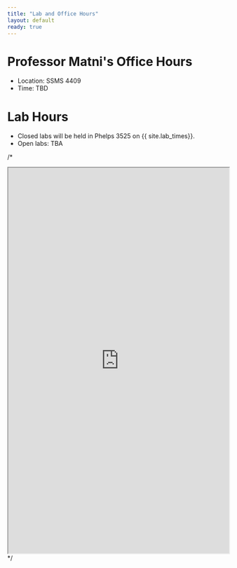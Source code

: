 ```yaml
---
title: "Lab and Office Hours"
layout: default
ready: true
---
```


# Professor Matni's Office Hours

* Location: SSMS 4409
* Time: TBD


# Lab Hours

* Closed labs will be held in Phelps 3525 on {{ site.lab_times}}.
* Open labs: TBA

<style>
iframe { width: 100%;height:880px; overflow: scroll; }  
</style>

 
/*
<iframe src="https://docs.google.com/spreadsheets/d/e/2PACX-1vSg2XGFCZeRuZrWDMZcCpTT9ZX_ww54DCKuFrSRxmc-iCRMRWYxOASBGnRKQbUhxHFuM4NMOgNltx_5/pubhtml?gid=1053109643&single=true"></iframe>
*/
